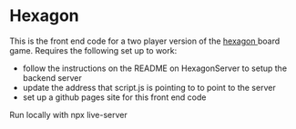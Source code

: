 # Hexagon
This is the front end code for a two player version of the <a href="https://en.wikipedia.org/wiki/Hex_(board_game)"> hexagon </a> board game. Requires the following set up to work:
* follow the instructions on the README on HexagonServer to setup the backend server
* update the address that script.js is pointing to to point to the server
* set up a github pages site for this front end code

Run locally with npx live-server
